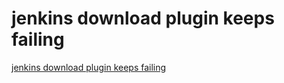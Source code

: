 # jenkins download plugin keeps failing
[jenkins download plugin keeps failing](https://aiwithcloud.com/2022/09/16/jenkins_download_plugin_keeps_failing/)